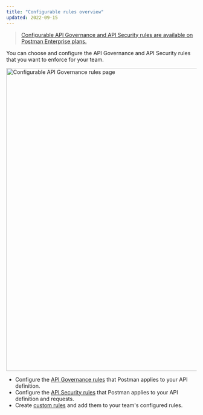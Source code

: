 ```yaml
---
title: "Configurable rules overview"
updated: 2022-09-15
---
```


> [Configurable API Governance and API Security rules are available on Postman Enterprise plans.](https://www.postman.com/pricing)

You can choose and configure the API Governance and API Security rules that you want to enforce for your team.

<img alt="Configurable API Governance rules page" src="https://assets.postman.com/postman-docs/v10/api-governance-configuration-home-v10.jpg" width="800px"/>

* Configure the [API Governance rules](/docs/api-governance/configurable-rules/configuring-api-governance-rules/) that Postman applies to your API definition.
* Configure the [API Security rules](/docs/api-governance/configurable-rules/configuring-api-security-rules/) that Postman applies to your API definition and requests.
* Create [custom rules](/docs/api-governance/configurable-rules/spectral/) and add them to your team's configured rules.
